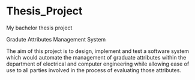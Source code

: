 # Thesis_Project
My bachelor thesis project

Gradute Attributes Management System

The aim of this project is to design, implement and test a software system which would automate the management of graduate attributes
within the department of electrical and computer engineering while allowing ease of use to all parties involved in the process of
evaluating those attributes.

